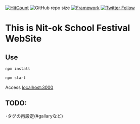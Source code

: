 [![HitCount](http://hits.dwyl.io/kakao1839/nitok-school-fes2019.svg)](http://hits.dwyl.io/kakao1839/nitok-school-fes2019)
![GitHub repo size](https://img.shields.io/github/repo-size/kakao1839/nitok-school-fes2019)
[![Framework](https://img.shields.io/badge/-React-70B8D1.svg?logo=react&style=popout)](https://reactjs.org)
[![Twitter Follow](https://img.shields.io/twitter/follow/e381x?style=social)](https://twitter.com/e381x)
# This is Nit-ok School Festival WebSite

## Use
```bash
npm install
```
```bash
npm start
```
Access [localhost:3000](http://localhost:3000/)

## TODO:
･タグの再設定(#gallaryなど) <br>
